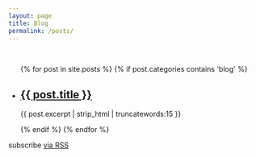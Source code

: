 ```yaml
---
layout: page
title: Blog
permalink: /posts/
---
```

<br>
<div class="home">
  <ul class="post-list">
    {% for post in site.posts %}
      {% if post.categories contains 'blog' %}
        <li>
          <span class="post-meta1"></span>
          <h2>
          <a class="post-link" href="{{ post.url | prepend: site.baseurl }}">{{ post.title }}</a>
          </h2>
          <p>{{ post.excerpt  | strip_html | truncatewords:15 }}</p>
        </li>
      {% endif %}
    {% endfor %}
  </ul>
  <p class="rss-subscribe">subscribe <a href="{{ "/feed.xml" | prepend: site.baseurl }}">via RSS</a></p>
</div>